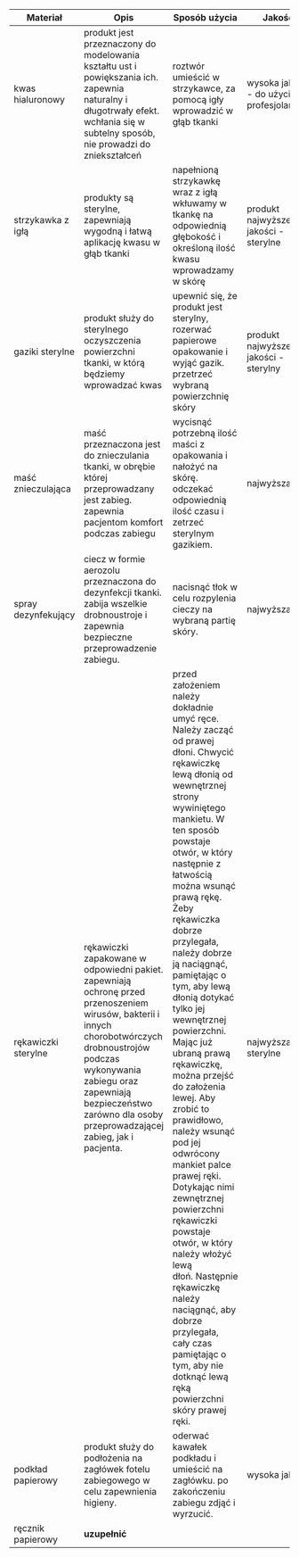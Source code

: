 
| **Materiał**        | **Opis**                                                                                                                                                                                                                                                            | **Sposób użycia**                                                                                                                                                                                                                                                                                                                                                                                                                                                                                                                                                                                                                                                                                                                                                                                       | **Jakość**                               |
| ------------------- | ------------------------------------------------------------------------------------------------------------------------------------------------------------------------------------------------------------------------------------------------------------------- | ------------------------------------------------------------------------------------------------------------------------------------------------------------------------------------------------------------------------------------------------------------------------------------------------------------------------------------------------------------------------------------------------------------------------------------------------------------------------------------------------------------------------------------------------------------------------------------------------------------------------------------------------------------------------------------------------------------------------------------------------------------------------------------------------------- | ---------------------------------------- |
| kwas hialuronowy    | produkt jest przeznaczony do modelowania kształtu ust i powiększania ich. zapewnia naturalny i długotrwały efekt. wchłania się w subtelny sposób, nie prowadzi do zniekształceń                                                                                     | roztwór umieścić w strzykawce, za pomocą igły wprowadzić w głąb tkanki                                                                                                                                                                                                                                                                                                                                                                                                                                                                                                                                                                                                                                                                                                                                  | wysoka jakość - do użycia profesjolanego |
| strzykawka z igłą   | produkty są sterylne, zapewniają wygodną i łatwą aplikację kwasu w głąb tkanki                                                                                                                                                                                      | napełnioną strzykawkę wraz z igłą wkłuwamy w tkankę na odpowiednią głębokość i określoną ilość kwasu wprowadzamy w skórę                                                                                                                                                                                                                                                                                                                                                                                                                                                                                                                                                                                                                                                                                | produkt najwyższej jakości - sterylne    |
| gaziki sterylne     | produkt służy do sterylnego oczyszczenia powierzchni tkanki, w którą będziemy wprowadzać kwas                                                                                                                                                                       | upewnić się, że produkt jest sterylny, rozerwać papierowe opakowanie i wyjąć gazik. przetrzeć wybraną powierzchnię skóry                                                                                                                                                                                                                                                                                                                                                                                                                                                                                                                                                                                                                                                                                | produkt najwyższej jakości - sterylny    |
| maść znieczulająca  | maść przeznaczona jest do znieczulania tkanki, w obrębie której przeprowadzany jest zabieg. zapewnia pacjentom komfort podczas zabiegu                                                                                                                              | wycisnąć potrzebną ilość maści z opakowania i nałożyć na skórę. odczekać odpowiednią ilość czasu i zetrzeć sterylnym gazikiem.                                                                                                                                                                                                                                                                                                                                                                                                                                                                                                                                                                                                                                                                          | najwyższa                                |
| spray dezynfekujący | ciecz w formie aerozolu przeznaczona do dezynfekcji tkanki. zabija wszelkie drobnoustroje i zapewnia bezpieczne przeprowadzenie zabiegu.                                                                                                                            | nacisnąć tłok w celu rozpylenia cieczy na wybraną partię skóry.                                                                                                                                                                                                                                                                                                                                                                                                                                                                                                                                                                                                                                                                                                                                         | najwyższa                                |
| rękawiczki sterylne | rękawiczki zapakowane w odpowiedni pakiet. zapewniają ochronę przed przenoszeniem wirusów, bakterii i innych chorobotwórczych drobnoustrojów podczas wykonywania zabiegu oraz zapewniają bezpieczeństwo zarówno dla osoby przeprowadzającej zabieg, jak i pacjenta. | przed założeniem należy dokładnie umyć ręce.  Należy zacząć od prawej dłoni. Chwycić rękawiczkę lewą dłonią od wewnętrznej strony wywiniętego mankietu. W ten sposób powstaje otwór, w który następnie z łatwością można wsunąć prawą rękę. Żeby rękawiczka dobrze przylegała, należy dobrze ją naciągnąć, pamiętając o tym, aby lewą dłonią dotykać tylko jej wewnętrznej powierzchni. Mając już ubraną prawą rękawiczkę, można przejść do założenia lewej. Aby zrobić to prawidłowo, należy wsunąć pod jej odwrócony mankiet palce prawej ręki. Dotykając nimi zewnętrznej powierzchni rękawiczki powstaje otwór, w który należy włożyć lewą dłoń. Następnie rękawiczkę należy naciągnąć, aby dobrze przylegała, cały czas pamiętając o tym, aby nie dotknąć lewą ręką powierzchni skóry prawej ręki. | najwyższa - sterylne                     |
| podkład papierowy   | produkt służy do podłożenia na zagłówek fotelu zabiegowego w celu zapewnienia higieny.                                                                                                                                                                              | oderwać kawałek podkładu i umieścić na zagłówku. po zakończeniu zabiegu zdjąć i wyrzucić.                                                                                                                                                                                                                                                                                                                                                                                                                                                                                                                                                                                                                                                                                                               | wysoka jakość                            |
| ręcznik papierowy   | **uzupełnić**                                                                                                                                                                                                                                                                    |                                                                                                                                                                                                                                                                                                                                                                                                                                                                                                                                                                                                                                                                                                                                                                                                         |                                          |
